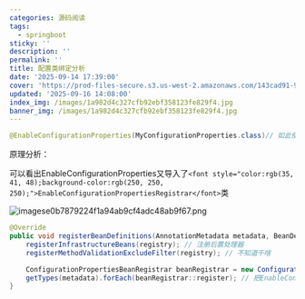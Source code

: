 ```yaml
---
categories: 源码阅读
tags:
  - springboot
sticky: ''
description: ''
permalink: ''
title: 配置类绑定分析
date: '2025-09-14 17:39:00'
cover: 'https://prod-files-secure.s3.us-west-2.amazonaws.com/143cad91-961b-48b0-82dc-78fbb6eb5abe/ff3563f9-4cf2-412e-8aca-00c713497398/wallhaven-ly9m12.jpg?X-Amz-Algorithm=AWS4-HMAC-SHA256&X-Amz-Content-Sha256=UNSIGNED-PAYLOAD&X-Amz-Credential=ASIAZI2LB4664U5THXP7%2F20250916%2Fus-west-2%2Fs3%2Faws4_request&X-Amz-Date=20250916T220046Z&X-Amz-Expires=3600&X-Amz-Security-Token=IQoJb3JpZ2luX2VjEB0aCXVzLXdlc3QtMiJIMEYCIQCwjLCSFnqqouDLskfWez%2B17SrFfj%2FYjjFyDzycVgaE4QIhAKtVPw47FxB5XXVLlQo1OqhgBJ0wul11M906jqUhGeE7KogECJb%2F%2F%2F%2F%2F%2F%2F%2F%2F%2FwEQABoMNjM3NDIzMTgzODA1IgxvitD0760er2noqlAq3APlxiaBF567IWiZEvPg3XgaFPLgrX6lGN6XADl%2B3174KPKbmM%2F9uNmGv0diEi4F%2F%2FLKGUeET%2BAy28%2FPG6%2FQEW0DOpCuBaKlTFcAqC32NlNp4ZzKik5EItDps%2FR1n2w7ROCo3QxsSAMGLs%2BzDm0F%2B6rcnQg4ql6YgWAMGpgMzBGBhnbyl%2BMBH5r4JKkk8D3%2FcZ8a5%2FEvJ1CMJ%2BaER82F79kJnHCnFwt8yXa%2FB%2FoLULhdNBwv7MVyeG3CWdGFevPtjxhfRnpZSAJKEaNJYIkUFNCZyqIjsbTzkY7VbX18qeWuI%2BbSi9gpbW%2FxtFrM60P8ewkzwHtxaYW3zu%2Fg%2ByVtdpA%2FbQ5eR2CTfaKx833%2F175Vnf%2B4fb1Ps%2FFUHTdvciHq27O4y5NYYI58mxWDpJDPjsTiH7S6LkhGT%2F2rmyDnOqW5JjGUAjSzq%2FzkPM%2FNn%2FDEbQvF3S4eOs5ol2wEBdUu4s7QclNgAg3RnCtZTGJFai12SS3Q7f21yntwcGgv94slp5W%2BT4WtRqbl%2BEs63nj7Zz98eAjIGxWSj2evfs72x9DFVMcuf057jZmkxa4LnZV5dPPZE%2BQ4xpjEph5VlL7gi%2Faj9YItNwz7SCGe%2BBPKdYv1FhHIP89xEOdKf7eQjzCooKfGBjqkAZ2AnL3VxmomO3rYGxqUrBoooYDIYmzEJWE5mZ%2F8Zlw7gIutI8SBfnOPLtbYWTq78ln%2BKJLR9Gm9zi8Ir3iw3FBZB%2BCI6nUOgecUsnenHXHiQ%2BCYLXTsY996a%2FHWPXV1hxbQKML7wU67O6BnL92ILN2Kxq3yHvhOm4Gd37UfvgQkWELFuT8sjNWE2KoRhq0KyEiNqUfeMIm%2BIxdAFS9yGJ%2BtyiYW&X-Amz-Signature=27d9ac75ab71dbccb12258987960c5835460a19eaf26d07e2c044ba0b6d2c060&X-Amz-SignedHeaders=host&x-amz-checksum-mode=ENABLED&x-id=GetObject'
updated: '2025-09-16 14:08:00'
index_img: /images/1a982d4c327cfb92ebf358123fe829f4.jpg
banner_img: /images/1a982d4c327cfb92ebf358123fe829f4.jpg
---
```


```java
@EnableConfigurationProperties(MyConfigurationProperties.class)// 如此使用能直接从ioc注入配置类MyConfigurationProperties
```


原理分析：


可以看出EnableConfigurationProperties又导入了`<font style="color:rgb(35, 41, 48);background-color:rgb(250, 250, 250);">EnableConfigurationPropertiesRegistrar</font>`类


![imagese0b7879224f1a94ab9cf4adc48ab9f67.png](/images/193c239358115fbee000199aac50a4e1.png)


```java
@Override
public void registerBeanDefinitions(AnnotationMetadata metadata, BeanDefinitionRegistry registry) {
    registerInfrastructureBeans(registry); // 注册后置处理器
    registerMethodValidationExcludeFilter(registry); // 不知道干啥

    ConfigurationPropertiesBeanRegistrar beanRegistrar = new ConfigurationPropertiesBeanRegistrar(registry);
    getTypes(metadata).forEach(beanRegistrar::register); // 把EnableConfigurationProperties上要扫描的配置类信息进行注册
}
```

